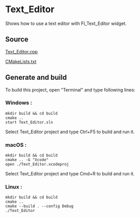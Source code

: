 # Text_Editor

Shows how to use a text editor with Fl_Text_Editor widget.

## Source

[Text_Editor.cpp](Text_Editor.cpp)

[CMakeLists.txt](CMakeLists.txt)

## Generate and build

To build this project, open "Terminal" and type following lines:

### Windows :

``` shell
mkdir build && cd build
cmake .. 
start Text_Editor.sln
```

Select Text_Editor project and type Ctrl+F5 to build and run it.

### macOS :

``` shell
mkdir build && cd build
cmake .. -G "Xcode"
open ./Text_Editor.xcodeproj
```

Select Text_Editor project and type Cmd+R to build and run it.

### Linux :

``` shell
mkdir build && cd build
cmake .. 
cmake --build . --config Debug
./Text_Editor
```
